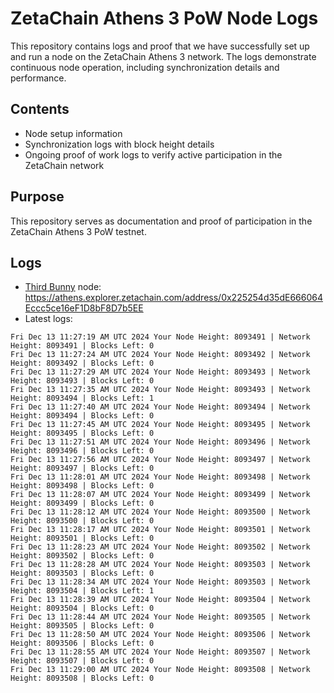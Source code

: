 # ZetaChain Athens 3 PoW Node Logs
This repository contains logs and proof that we have successfully set up and run a node on the ZetaChain Athens 3 network. The logs demonstrate continuous node operation, including synchronization details and performance.

## Contents
- Node setup information
- Synchronization logs with block height details
- Ongoing proof of work logs to verify active participation in the ZetaChain network

## Purpose
This repository serves as documentation and proof of participation in the ZetaChain Athens 3 PoW testnet.

## Logs

- [Third Bunny](https://thirdbunny.xyz/) node: https://athens.explorer.zetachain.com/address/0x225254d35dE666064Eccc5ce16eF1D8bF8D7b5EE
- Latest logs:
```
Fri Dec 13 11:27:19 AM UTC 2024 Your Node Height: 8093491 | Network Height: 8093491 | Blocks Left: 0
Fri Dec 13 11:27:24 AM UTC 2024 Your Node Height: 8093492 | Network Height: 8093492 | Blocks Left: 0
Fri Dec 13 11:27:29 AM UTC 2024 Your Node Height: 8093493 | Network Height: 8093493 | Blocks Left: 0
Fri Dec 13 11:27:35 AM UTC 2024 Your Node Height: 8093493 | Network Height: 8093494 | Blocks Left: 1
Fri Dec 13 11:27:40 AM UTC 2024 Your Node Height: 8093494 | Network Height: 8093494 | Blocks Left: 0
Fri Dec 13 11:27:45 AM UTC 2024 Your Node Height: 8093495 | Network Height: 8093495 | Blocks Left: 0
Fri Dec 13 11:27:51 AM UTC 2024 Your Node Height: 8093496 | Network Height: 8093496 | Blocks Left: 0
Fri Dec 13 11:27:56 AM UTC 2024 Your Node Height: 8093497 | Network Height: 8093497 | Blocks Left: 0
Fri Dec 13 11:28:01 AM UTC 2024 Your Node Height: 8093498 | Network Height: 8093498 | Blocks Left: 0
Fri Dec 13 11:28:07 AM UTC 2024 Your Node Height: 8093499 | Network Height: 8093499 | Blocks Left: 0
Fri Dec 13 11:28:12 AM UTC 2024 Your Node Height: 8093500 | Network Height: 8093500 | Blocks Left: 0
Fri Dec 13 11:28:17 AM UTC 2024 Your Node Height: 8093501 | Network Height: 8093501 | Blocks Left: 0
Fri Dec 13 11:28:23 AM UTC 2024 Your Node Height: 8093502 | Network Height: 8093502 | Blocks Left: 0
Fri Dec 13 11:28:28 AM UTC 2024 Your Node Height: 8093503 | Network Height: 8093503 | Blocks Left: 0
Fri Dec 13 11:28:34 AM UTC 2024 Your Node Height: 8093503 | Network Height: 8093504 | Blocks Left: 1
Fri Dec 13 11:28:39 AM UTC 2024 Your Node Height: 8093504 | Network Height: 8093504 | Blocks Left: 0
Fri Dec 13 11:28:44 AM UTC 2024 Your Node Height: 8093505 | Network Height: 8093505 | Blocks Left: 0
Fri Dec 13 11:28:50 AM UTC 2024 Your Node Height: 8093506 | Network Height: 8093506 | Blocks Left: 0
Fri Dec 13 11:28:55 AM UTC 2024 Your Node Height: 8093507 | Network Height: 8093507 | Blocks Left: 0
Fri Dec 13 11:29:00 AM UTC 2024 Your Node Height: 8093508 | Network Height: 8093508 | Blocks Left: 0
```
